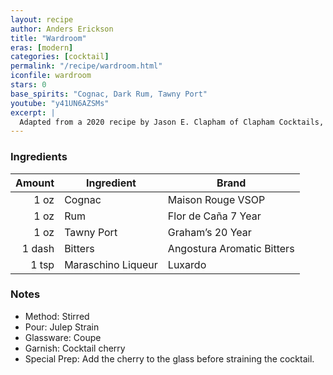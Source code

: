 ```yaml
---
layout: recipe
author: Anders Erickson
title: "Wardroom"
eras: [modern]
categories: [cocktail]
permalink: "/recipe/wardroom.html"
iconfile: wardroom
stars: 0
base_spirits: "Cognac, Dark Rum, Tawny Port"
youtube: "y41UN6AZSMs"
excerpt: |
  Adapted from a 2020 recipe by Jason E. Clapham of Clapham Cocktails, Oxford, England. Jason says, "The Wardroom features port, cognac, and rum, the three favourite libations of the British Naval officer."
---
```


### Ingredients

| Amount | Ingredient         | Brand                      |
| -----: | ------------------ | -------------------------- |
|   1 oz | Cognac             | Maison Rouge VSOP          |
|   1 oz | Rum                | Flor de Caña 7 Year        |
|   1 oz | Tawny Port         | Graham’s 20 Year           |
| 1 dash | Bitters            | Angostura Aromatic Bitters |
|  1 tsp | Maraschino Liqueur | Luxardo                    |

### Notes

- Method: Stirred
- Pour: Julep Strain
- Glassware: Coupe
- Garnish: Cocktail cherry
- Special Prep: Add the cherry to the glass before straining the cocktail.
